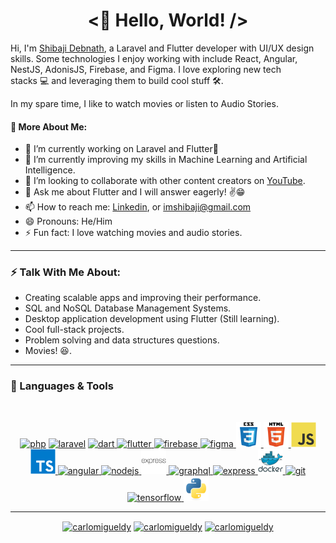 <h1 align="center"><👋 Hello, World! /></h1>

Hi, I'm <a href="http://www.shibajidebnath.com" target="_blank">Shibaji Debnath</a>, a Laravel and Flutter developer with UI/UX design skills. Some technologies I enjoy working with include React, Angular, NestJS, AdonisJS, Firebase, and Figma. I love exploring new tech stacks 💻 and leveraging them to build cool stuff 🛠️.

In my spare time, I like to watch movies or listen to Audio Stories.

#### 🧐 More About Me:

- 🔭 I’m currently working on Laravel and Flutter💎
- 🌱 I’m currently improving my skills in Machine Learning and Artificial Intelligence.
- 👯 I’m looking to collaborate with other content creators on <a href="https://www.youtube.com/channel/UCsDIhSYNds3TcIJVUmx9RrA">YouTube</a>.
- 💬 Ask me about Flutter and I will answer eagerly! ✌😁
- 📫 How to reach me: [Linkedin](https://www.linkedin.com/in/shibaji/), or [imshibaji@gmail.com](mailto:imshibaji@gmail.com)
- 😄 Pronouns: He/Him
- ⚡ Fun fact: I love watching movies and audio stories.

---

### ⚡ Talk With Me About:

- Creating scalable apps and improving their performance.
- SQL and NoSQL Database Management Systems.
- Desktop application development using Flutter (Still learning).
- Cool full-stack projects.
- Problem solving and data structures questions.
- Movies! 😆.

---

### 🧰 Languages & Tools
<br/>
<p align="center">
        <a href="https://php.net" target="_blank"> <img src="https://www.vectorlogo.zone/logos/php/php-icon.svg" alt="php" width="40" height="40" /></a>   
        <a href="https://laravel.com" target="_blank"> <img src="https://www.vectorlogo.zone/logos/laravel/laravel-icon.svg" alt="laravel" width="40" height="40" /></a>
        <a href="https://dart.dev" target="_blank"> <img src="https://www.vectorlogo.zone/logos/dartlang/dartlang-icon.svg" alt="dart" width="40" height="40" />
        </a>
        <a href="https://flutter.dev" target="_blank"> <img src="https://www.vectorlogo.zone/logos/flutterio/flutterio-icon.svg" alt="flutter" width="40" height="40" />
        </a>
        <a href="https://firebase.google.com/" target="_blank"> <img src="https://www.vectorlogo.zone/logos/firebase/firebase-icon.svg" alt="firebase" width="40" height="40" />
        </a>
        <a href="https://www.figma.com/" target="_blank"> <img src="https://www.vectorlogo.zone/logos/figma/figma-icon.svg" alt="figma" width="40" height="40" />
        </a>
        <a href="https://www.w3schools.com/css/" target="_blank"> <img src="https://raw.githubusercontent.com/devicons/devicon/master/icons/css3/css3-original-wordmark.svg" alt="css3" width="40" height="40" /> </a>
        <a href="https://www.w3.org/html/" target="_blank"> <img src="https://raw.githubusercontent.com/devicons/devicon/master/icons/html5/html5-original-wordmark.svg" alt="html5" width="40" height="40" /> </a>
        <a href="https://developer.mozilla.org/en-US/docs/Web/JavaScript" target="_blank"> <img src="https://raw.githubusercontent.com/devicons/devicon/master/icons/javascript/javascript-original.svg" alt="javascript" width="40" height="40" /> </a>
        <a href="https://www.typescriptlang.org/" target="_blank"> <img src="https://raw.githubusercontent.com/devicons/devicon/master/icons/typescript/typescript-original.svg" alt="typescript" width="40" height="40" /> </a>
        <a href="https://angular.io/" target="_blank"> <img src="https://www.vectorlogo.zone/logos/angular/angular-icon.svg" alt="angular" width="40" height="40" /> </a>
        <a href="https://nodejs.org" target="_blank"> <img src="https://raw.githubusercontent.com/rahul-jha98/github_readme_icons/main/language_and_tools/square/node/node.svg" alt="nodejs" width="40" height="40" /> </a>
        <a href="https://expressjs.com" target="_blank"> <img src="https://raw.githubusercontent.com/devicons/devicon/master/icons/express/express-original-wordmark.svg" alt="express" width="40" height="40" /> </a>
        <a href="https://graphql.org/" target="_blank"> <img src="https://www.vectorlogo.zone/logos/graphql/graphql-icon.svg" alt="graphql" width="40" height="40" /> </a>
        <a href="https://nestjs.com/" target="_blank"> <img src="https://www.vectorlogo.zone/logos/nestjs/nestjs-icon.svg" alt="express" width="40" height="40" />
        </a>
        <a href="https://www.docker.com/" target="_blank"> <img src="https://raw.githubusercontent.com/devicons/devicon/master/icons/docker/docker-original-wordmark.svg" alt="docker" width="40" height="40" /> </a>
        <a href="https://git-scm.com/" target="_blank"> <img src="https://www.vectorlogo.zone/logos/git-scm/git-scm-icon.svg" alt="git" width="40" height="40" />
        </a>
        <a href="https://www.tensorflow.org/" target="_blank"> <img src="https://www.vectorlogo.zone/logos/tensorflow/tensorflow-icon.svg" alt="tensorflow" width="40" height="40" />
        </a>
        <a href="https://www.python.org/" target="_blank"> <img src="https://raw.githubusercontent.com/devicons/devicon/master/icons/python/python-original.svg" alt="python" width="40" height="40" />
        </a>
     
     
</p>

---

<p align="center">
<a href="https://dev.to/imshibaji" target="blank"><img align="center" src="https://cdn.jsdelivr.net/npm/simple-icons@3.0.1/icons/dev-dot-to.svg" alt="carlomigueldy" height="30" width="40" /></a>
<a href="https://twitter.com/shibaji_debnath" target="blank"><img align="center" src="https://raw.githubusercontent.com/rahuldkjain/github-profile-readme-generator/master/src/images/icons/Social/twitter.svg" alt="carlomigueldy" height="30" width="40" /></a>
<a href="https://www.linkedin.com/in/shibaji/" target="blank"><img align="center" src="https://raw.githubusercontent.com/rahuldkjain/github-profile-readme-generator/master/src/images/icons/Social/linked-in-alt.svg" alt="carlomigueldy" height="30" width="40" /></a>
</p>
